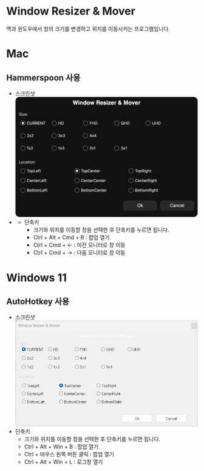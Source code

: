 # Window Resizer & Mover

맥과 윈도우에서 창의 크기를 변경하고 위치를 이동시키는 프로그램입니다.

# Mac
## Hammerspoon 사용
- 스크린샷
![스크린샷](./imgs/Mac_Window_Resizer_Mover.png)
- - 단축키
    - 크기와 위치를 이동할 창을 선택한 후 단축키를 누르면 됩니다.
    - Ctrl + Alt + Cmd + B : 팝업 열기
    - Ctrl + Cmd + <- : 이전 모니터로 창 이동
    - Ctrl + Cmd + -> : 다음 모니터로 창 이동

# Windows 11
## AutoHotkey 사용
- 스크린샷
![스크린샷](./imgs/Windows_Window_Resizer_Mover.png)
- 단축키
    - 크기와 위치를 이동할 창을 선택한 후 단축키를 누르면 됩니다.
    - Ctrl + Alt + Win + B : 팝업 열기
    - Ctrl + 마우스 왼쪽 버튼 클릭 : 팝업 열기
    - Ctrl + Alt + Win + L : 로그창 열기